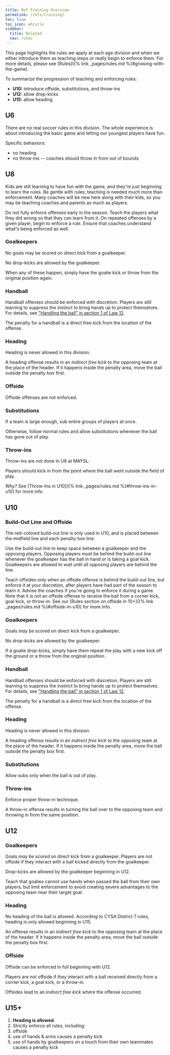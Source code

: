 ```yaml
---
title: Ref Training Overview
permalink: /refs/training/
toc: true
toc_icon: whistle
sidebar:
  title: Related
  nav: rules
---
```


This page highlights the rules we apply at each age division and when we either
introduce them as teaching steps or really begin to enforce them.
For more details, please see [Rules]({% link _pages/rules.md %}#growing-with-the-game).

To summarize the progression of teaching and enforcing rules:
* **U10:** introduce offside, substitutions, and throw-ins
* **U12:** allow drop-kicks
* **U15:** allow heading


## U6

There are no real soccer rules in this division. The whole experience is
about introducing the basic game and letting our youngest players have fun.

Specific behaviors:
* no heading
* no throw-ins -- coaches should throw in from out of bounds


## U8

Kids are still learning to have fun with the game, and they're just
beginning to learn the rules. Be gentle with rules; teaching is
needed much more than enforcement. Many coaches will be new here
along with their kids, so you may be teaching coaches and parents
as much as players.

Do not fully enforce offenses early in the season. Teach the players
what they did wrong so that they can learn from it. On repeated
offenses by a given player, begin to enforce a rule. Ensure that
coaches understand what's being enforced as well.

### Goalkeepers

No goals may be scored on direct kick from a goalkeeper.

No drop-kicks are allowed by the goalkeeper.

When any of these happen, simply have the goalie kick or throw from the original position again.

### Handball

Handball offenses should be enforced with discretion. Players are still learning to
suppress the instinct to bring hands up to protect themselves. For details, see
["Handling the ball" in section 1 of Law 12](https://www.theifab.com/laws/latest/fouls-and-misconduct/#direct-free-kick).

The penalty for a handball is a direct free kick from the location of the offense.

### Heading

Heading is never allowed in this division.

A heading offense results in an _indirect free kick_ to the opposing
team at the place of the header. If it happens inside the penalty
area, move the ball outside the penalty box first.

### Offside

Offside offenses are not enforced.

### Substitutions

If a team is large enough, sub entire groups of players at once.

Otherwise, follow normal rules and allow substitutions whenever the
ball has gone out of play.

### Throw-ins

Throw-ins are not done in U8 at MAYSL. 

Players should kick in from the point where the ball went outside
the field of play.

_Why?_ See [Throw-Ins in U10]({% link _pages/rules.md %}#throw-ins-in-u10) for more info.


## U10

### Build-Out Line and Offside

The red-colored build-out line is only used in U10, and is placed
between the midfield line and each penalty box line.

Use the build-out line to keep space between a goalkeeper and the
opposing players.  Opposing players must be behind the build-out
line whenever the goalkeeper has the ball in hand or is taking a
goal kick. Goalkeepers are allowed to wait until all opposing players
are behind the line.

Teach offsides only when an offside offense is behind the build-out
line, but enforce it at your discretion, after players have had
part of the season to learn it.  Advise the coaches if you're going
to enforce it during a game.  Note that it is not an offside offense
to receive the ball from a corner kick, goal kick, or throw-in. See
our [Rules section on offside in 10+]({% link _pages/rules.md
%}#offside-in-u10) for more info.

### Goalkeepers

Goals _may be_ scored on direct kick from a goalkeeper.

No drop-kicks are allowed by the goalkeeper.

If a goalie drop-kicks, simply have them repeat the play with a new kick off the
ground or a throw from the original position.


### Handball

Handball offenses should be enforced with discretion. Players are still learning to
suppress the instinct to bring hands up to protect themselves. For details, see
["Handling the ball" in section 1 of Law 12](https://www.theifab.com/laws/latest/fouls-and-misconduct/#direct-free-kick).

The penalty for a handball is a direct free kick from the location of the offense.

### Heading

Heading is never allowed in this division.

A heading offense results in an _indirect free kick_ to the opposing
team at the place of the header. If it happens inside the penalty
area, move the ball outside the penalty box first.

### Substitutions

Allow subs only when the ball is out of play.

### Throw-ins

Enforce proper throw-in technique.

A throw-in offense results in turning the ball over to the opposing team
and throwing in from the same position.


## U12

### Goalkeepers

Goals _may be scored_ on direct kick from a goalkeeper.
Players are not offside if they interact with a ball kicked directly
from the goalkeeper.

Drop-kicks are allowed by the goalkeeper beginning in U12.

Teach that goalies cannot use hands when passed the ball from their own players,
but limit enforcement to avoid creating severe advantages to the opposing team
near their target goal.

### Heading

No heading of the ball is allowed. According to CYSA District 7 rules, heading is
only allowed beginning in U15.

An offense results in an _indirect free kick_ to the opposing team at the
place of the header. If it happens inside the penalty area, move the ball
outside the penalty box first.

### Offside

Offside can be enforced in full beginning with U12.

Players are not offside if they interact with a ball received directly
from a corner kick, a goal kick, or a throw-in.

Offsides lead to an _indirect free kick_ where the offense occurred.


## U15+

1. **Heading is allowed.**
2. Strictly enforce all rules, including:
  1. offside
  2. use of hands & arms causes a penalty kick
  3. use of hands by goalkeepers on a touch from their own teammates causes a penalty kick
